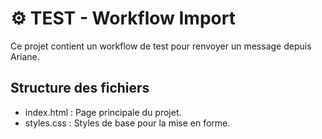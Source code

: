 # ⚙️ TEST - Workflow Import

Ce projet contient un workflow de test pour renvoyer un message depuis Ariane.

## Structure des fichiers
- index.html : Page principale du projet.
- styles.css : Styles de base pour la mise en forme.